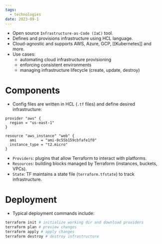 ```yaml
---
tags:
  - technologies
date: 2023-09-1
---
```

- Open source `Infrastructure-as-Code (IaC)` tool.
- Defines and provisions infrastructure using HCL language.
- Cloud-agnostic and supports AWS, Azure, GCP, [[Kubernetes]] and more.
- Use cases:
	- automating cloud infrastructure provisioning
	- enforcing consistent environments
	- managing infrastructure lifecycle (create, update, destroy)
# Components

-  Config files are written in HCL (`.tf` files) and define desired infrastructure:

```hcl
provider "aws" {
  region = "us-east-1"
}

resource "aws_instance" "web" {
  ami           = "ami-0c55b159cbfafe1f0"
  instance_type = "t2.micro"
}
```

- `Providers`: plugins that allow Terraform to interact with platforms.
- `Resources`: building blocks managed by Terraform (instances, buckets, VPCs).
- `State`: TF maintains a state file (`terraform.tfstate`) to track infrastructure.
# Deployment

- Typical deployment commands include:

```bash
terraform init # initialize working dir and download providers
terraform plan # preview changes
terraform apply # apply changes
terraform destroy # destroy infrastructure
```